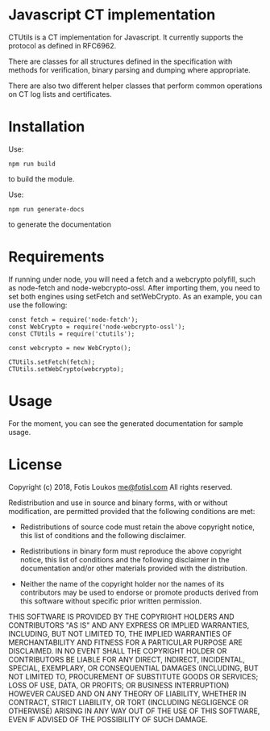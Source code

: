 # Javascript CT implementation

CTUtils is a CT implementation for Javascript. It currently supports the protocol as defined in RFC6962.

There are classes for all structures defined in the specification with methods for verification, binary parsing and dumping where appropriate.

There are also two different helper classes that perform common operations on CT log lists and certificates.

# Installation

Use:

    npm run build

to build the module.

Use:

    npm run generate-docs

to generate the documentation

# Requirements

If running under node, you will need a fetch and a webcrypto polyfill, such as node-fetch and node-webcrypto-ossl. After importing them, you need to set both engines using setFetch and setWebCrypto. As an example, you can use the following:

    const fetch = require('node-fetch');
    const WebCrypto = require('node-webcrypto-ossl');
    const CTUtils = require('ctutils');

    const webcrypto = new WebCrypto();

    CTUtils.setFetch(fetch);
    CTUtils.setWebCrypto(webcrypto);

# Usage

For the moment, you can see the generated documentation for sample usage.

# License

Copyright (c) 2018, Fotis Loukos <me@fotisl.com>
All rights reserved.

Redistribution and use in source and binary forms, with or without
modification, are permitted provided that the following conditions are met:

* Redistributions of source code must retain the above copyright notice, this
  list of conditions and the following disclaimer.

* Redistributions in binary form must reproduce the above copyright notice,
  this list of conditions and the following disclaimer in the documentation
  and/or other materials provided with the distribution.

* Neither the name of the copyright holder nor the names of its
  contributors may be used to endorse or promote products derived from
  this software without specific prior written permission.

THIS SOFTWARE IS PROVIDED BY THE COPYRIGHT HOLDERS AND CONTRIBUTORS "AS IS"
AND ANY EXPRESS OR IMPLIED WARRANTIES, INCLUDING, BUT NOT LIMITED TO, THE
IMPLIED WARRANTIES OF MERCHANTABILITY AND FITNESS FOR A PARTICULAR PURPOSE ARE
DISCLAIMED. IN NO EVENT SHALL THE COPYRIGHT HOLDER OR CONTRIBUTORS BE LIABLE
FOR ANY DIRECT, INDIRECT, INCIDENTAL, SPECIAL, EXEMPLARY, OR CONSEQUENTIAL
DAMAGES (INCLUDING, BUT NOT LIMITED TO, PROCUREMENT OF SUBSTITUTE GOODS OR
SERVICES; LOSS OF USE, DATA, OR PROFITS; OR BUSINESS INTERRUPTION) HOWEVER
CAUSED AND ON ANY THEORY OF LIABILITY, WHETHER IN CONTRACT, STRICT LIABILITY,
OR TORT (INCLUDING NEGLIGENCE OR OTHERWISE) ARISING IN ANY WAY OUT OF THE USE
OF THIS SOFTWARE, EVEN IF ADVISED OF THE POSSIBILITY OF SUCH DAMAGE.

